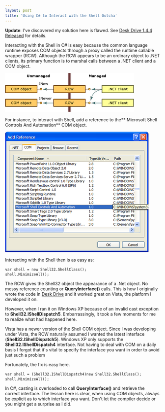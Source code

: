 ```yaml
---
layout: post
title: 'Using C# to Interact with the Shell Gotcha'
---
```

**Update**: I've discovered my solution here is flawed. See [Desk Drive 1.4.4 Released](/blog/post/2008/08/11/desk-drive-1-4-4-released) for details.

Interacting with the Shell in C# is easy because the common language runtime exposes COM objects through a proxy called the runtime callable wrapper (RCW). Although the RCW appears to be an ordinary object to .NET clients, its primary function is to marshal calls between a .NET client and a COM object.

![rcw](/cdn/images/blog/UsingCtoInteractwiththeShellGotcha_8666/rcw.png)

For instance, to interact with Shell, add a reference to the** Microsoft Shell Controls And Automation** COM object.

[![image](/cdn/images/blog/UsingCtoInteractwiththeShellGotcha_8666/image_thumb.png)](/cdn/images/blog/UsingCtoInteractwiththeShellGotcha_8666/image.png)

Interacting with the Shell then is as easy as:
    
    var shell = new Shell32.ShellClass();
    shell.MinimizeAll();

The RCW gives the Shell32 object the appearance of a .Net object. No messy reference counting or **QueryInterface()** calls. This is how I originally wrote the code in [Desk Drive](/blog/post/2008/08/06/desk-drive-1-4-released) and it worked great on Vista, the platform I developed it on.

However, when I ran it on Windows XP because of an invalid cast exception to **Shell32.IShellDispatch5**. Embarrassingly, it took a few moments for me to realize what had happened here.

Vista has a newer version of the Shell COM object. Since I was developing under Vista, the RCW naturally assumed I wanted the latest interface (**Shell32.IShellDispatch5**). Windows XP only supports the **Shell32.IShellDispatch4** interface. Not having to deal with COM on a daily basis I forgot that it's vital to specify the interface you want in order to avoid just such a problem

Fortunately, the fix is easy here.
    
    var shell = (Shell32.IShellDispatch4)new Shell32.ShellClass();
    shell.MinimizeAll();

In C#, casting is overloaded to call **QueryInterface()** and retrieve the correct interface. The lesson here is clear, when using COM objects, always be explicit as to which interface you want. Don't let the compiler decide or you might get a surprise as I did.
